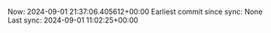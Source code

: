 Now: 2024-09-01 21:37:06.405612+00:00 Earliest commit since sync: None Last sync: 2024-09-01 11:02:25+00:00
